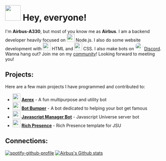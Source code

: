 
# <img src="https://emojis.slackmojis.com/emojis/images/1570211625/6611/wave-animated.gif?1570211625" width="50"/> Hey, everyone!

I'm **Airbus-A330**, but most of you know me as **Airbus**.  I am a backend developer heavily focused on <img src="https://www.clipartmax.com/png/small/89-894960_js-discord-bot-logo-node-js-and-react-js.png" width="25"/> Node.js.  I also do some website development with <img src="https://cdn.pixabay.com/photo/2017/08/05/11/16/logo-2582748_1280.png" width="25"/> HTML and <img src="https://cdn.pixabay.com/photo/2017/08/05/11/16/logo-2582747_1280.png" width="25"/> CSS.  I also make bots on <img src="https://cdn.discordapp.com/embed/avatars/0.png" width="25" style="border-radius:50%"/> [Discord](https://discord.com/users/437019658374348801).  Wanna hang out?  Join me on my [community](https://discord.gg/BYuUvE4)!  Looking forward to meeting you!

## Projects:
Here are a few main projects I have programmed and contributed to:
- <img src="https://cdn.discordapp.com/avatars/563186108712878090/7eeb5c71298dc4a1c07c6c9f76215ce4.png?size=1024" width="25"/>  **[Aerex](https://discord.com/oauth2/authorize?client_id=563186108712878090&permissions=805694591&scope=bot%20applications.commands)** - A fun multipurpose and utility bot 
- <img src="https://cdn.discordapp.com/attachments/571889611576705083/858369491246120991/blue_bot_bumper.png?width=988&height=988" width="25"/> **[Bot Bumper](https://github.com/Flightex/Bot-Bumper)** - A bot dedicated to helping your bot get famous
- <img src="https://images-ext-1.discordapp.net/external/qSJ9Jd7YiPZOUXoq7PjfNKCGKVi-r5GKOYrDKkcygbo/%3Fsize%3D2048/https/cdn.discordapp.com/avatars/712710959898034288/2cd7d03267ac7e8a795dc6e4a1a7f653.png?width=988&height=988" width="25"/> **[Javascript Manager Bot](https://github.com/JavaScript-Universe/JavaScript-Manager-Luke)** - Javascript Universe server bot
- <img src="https://cdn.discordapp.com/emojis/658538493521166336.png?v=1" width="25"/> **[Rich Presence](https://github.com/JavaScript-Universe/Server-Rich_Presence)** - Rich Presence template for JSU

## Connections:
[![spotify-github-profile](https://spotify-github-profile.vercel.app/api/view?uid=united.vietnam.airlines&cover_image=false&theme=default)](https://spotify-github-profile.vercel.app/api/view?uid=united.vietnam.airlines&redirect=true)
[![Airbus's Github stats](https://github-readme-stats.vercel.app/api?username=Airbus-A330&show_icons=true&theme=midnight-purple&count_private=true)](https://github.com/Airbus-A330/Airbus-A330)

